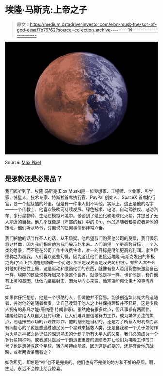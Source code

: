 # 埃隆·马斯克:上帝之子

> 原文：<https://medium.datadriveninvestor.com/elon-musk-the-son-of-god-eeaaf7b79762?source=collection_archive---------14----------------------->

![](img/758118361e522f36be094a04d4942a36.png)

Source: [Max Pixel](https://www.maxpixel.net/Colonization-Space-Mars-Terraforming-Exploration-5268447)

## 是邪教还是必需品？

我们都听到了。埃隆·马斯克(Elon Musk)是一位梦想家、工程师、企业家、科学家、外星人、技术专家、特斯拉首席执行官、PayPal 创始人、SpaceX 首席执行官，是一个超级酷的坏蛋。但是有一件事人们不叫他，实际上，这正是他的名字——一个传教士。他喜欢鼓吹可持续发展、绿色技术、电池、自动驾驶仪、电动汽车、多行星物种、生活在模拟环境中。他谈到了殖民化和地球化火星，并提出了无人能及的目标。他几乎就像是《卑鄙的我》中的 Gru，他的追随者和投资者是他的跟班，他们听从命令，对他说的任何事情都非常兴奋。

我们把他的话当作圣人的话，从不质疑。他希望我们购买他公司的股票，我们很乐意这样做，因为我们相信他为我们展示的未来。人们渴望一个更高的目标，一个人类的愿景，而不是在公司工作中浪费生命，唯一的目标是明年更高的利润。弗洛伊德称之为超我。人们喜欢这些幻觉，因为这让他们更接近埃隆·马斯克发出的积极之光(字面上把埃隆想象成一个灯泡💡那不是发光而是发光的积极)。有些人甚至会对他的积极性上瘾，这是驱动和激励他们的东西，就像有些人滥用药物来激励自己一样。埃隆的这些说教听起来不像这个世界，就像他是神一样。也许他是，也许他有上帝的基因，让他向星星射击，因为从内心来说，他知道如何让伟大的事情发生。

如果你仔细想想，他是一个很酷的人，但做他并不容易。能够创造如此庞大的追随者，并对他的追随者负责。让自己凌驾于他人之上并保持理智并不容易。这是少数人拥有的非凡才能(唐纳德·特朗普等)。虽然他有很多优点，但凡事都有两面性。埃隆经常给人以自大狂的印象，让人们难以置信地努力工作，成为媒体关注的焦点，制造扭曲市场的非理性炒作。他的意图是自私的，还是为了所有人的利益而富有同情心的？他是想通过殖民另一个星球来拯救人类，还是自我和一个关于如何作为火星之神被永远记住的深思熟虑的计划？所有火星人的父亲。我们必须成为一个多行星物种吗，或者这只是另一个创造更重要的追随者并让他们为埃隆工作的口号？他是想拯救这个星球，转向可持续能源，因为这是必要的，还是符合他的战略，或者两者兼而有之？

如你所见，即使是“神”也不是完美的。他们也有不完美的地方和不好的品质。啊，生活，永远不会停止给我惊喜。
